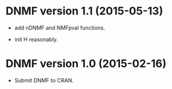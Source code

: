 # DNMF version 1.1 (2015-05-13)

* add nDNMF and NMFpval functions.

* init H reasonably.

# DNMF version 1.0 (2015-02-16)

* Submit DNMF to CRAN.
